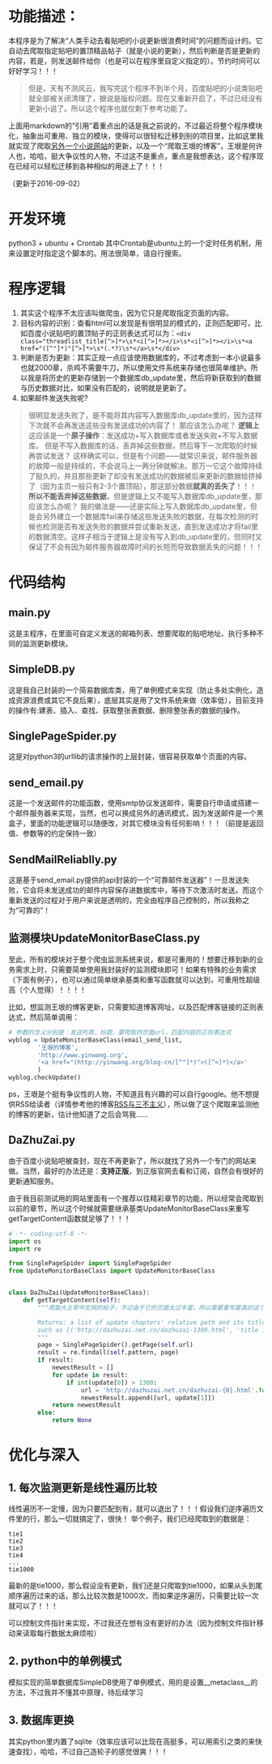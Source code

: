 # 功能描述：
本程序是为了解决“人类手动去看贴吧的小说更新很浪费时间”的问题而设计的。它自动去爬取指定贴吧的置顶精品帖子（就是小说的更新），然后判断是否是更新的内容，若是，则发送邮件给你（也是可以在程序里自定义指定的）。节约时间可以好好学习！！！

> 但是，天有不测风云，我写完这个程序不到半个月，百度贴吧的小说类贴吧就全部被关闭清理了，据说是版权问题。现在又重新开启了，不过已经没有更新小说了。所以这个程序也就仅剩下参考功能了。

上面用markdown的“引用”着重点出的话是我之前说的，不过最近将整个程序模块化，抽象出可重用、独立的模块，使得可以很轻松迁移到别的项目里，比如这里我就实现了爬取[另外一个小说网站](http://dazhuzai.net.cn/)的更新，以及一个“爬取王垠的博客”，王垠是何许人也，哈哈，挺大争议性的人物，不过这不是重点，重点是我想表达，这个程序现在已经可以轻松迁移到各种相似的用途上了！！！

（更新于2016-09-02）



# 开发环境
python3 + ubuntu + Crontab
其中Crontab是ubuntu上的一个定时任务机制，用来设置定时指定这个脚本的。用法很简单，请自行搜索。


# 程序逻辑
1. 其实这个程序不太应该叫做爬虫，因为它只是爬取指定页面的内容。
2. 目标内容的识别：查看html可以发现是有很明显的模式的，正则匹配即可，比如百度小说贴吧的置顶帖子的正则表达式可以为：```<div class="threadlist_title[^>]*>\s*<i[^>]*></i>\s*<i[^>]*></i>\s*<a href="([^"]*)"[^>]*>\s*(.*?)\s*</a>\s*</div>```
3. 判断是否为更新：其实正规一点应该使用数据库的，不过考虑到一本小说最多也就2000章，杀鸡不需要牛刀，所以使用文件系统来存储也很简单维护。所以我是将历史的更新存储到一个数据库db_update里，然后将新获取到的数据与历史数据对比，如果没有匹配的，说明就是更新了。
4. 如果邮件发送失败呢?
> 很明显发送失败了，是不能将其内容写入数据库db_update里的，因为这样下次就不会再发送这些没有发送成功的内容了！
那应该怎么办呢？
**逻辑上**这应该是一个**原子操作**：发送成功+写入数据库或者发送失败+不写入数据库。
但是不写入数据库的话，丢弃掉这些数据，然后等下一次爬取的时候再尝试发送？
这样确实可以，但是有个问题——就常识来说，邮件服务器的故障一般是持续的，不会说马上一两分钟就解决。那万一它这个故障持续了挺久的，并且那些更新了却没有发送成功的数据被后来更新的数据给挤掉了（因为主页一般只有2-3个置顶贴），那这部分数据**就真的丢失了**！！！
**所以不能丢弃掉这些数据**，但是逻辑上又不能写入数据库db_update里，那应该怎么办呢？
我的做法是——还是实际上写入数据库db_update里，但是会另外建立一个数据库fail来存储这些发送失败的数据，在每次检测的时候也检测是否有发送失败的数据并尝试重新发送，直到发送成功才将fail里的数据清空。这样子相当于逻辑上是没有写入到db_update里的，但同时又保证了不会有因为邮件服务器故障时间的长短而导致数据丢失的问题！！！


# 代码结构
## main.py
这是主程序，在里面可自定义发送的邮箱列表、想要爬取的贴吧地址、执行多种不同的监测更新模块。

## SimpleDB.py
这是我自己封装的一个简易数据库类，用了单例模式来实现（防止多处实例化，造成资源浪费或其它不良后果），底层其实是用了文件系统来做（效率低），目前支持的操作有:建表、插入、查找、获取整张表数据、删除整张表的数据的操作。

## SinglePageSpider.py
这是对python3的urllib的请求操作的上层封装，很容易获取单个页面的内容。

## send_email.py
这是一个发送邮件的功能函数，使用smtp协议发送邮件，需要自行申请或搭建一个邮件服务器来实现，当然，也可以换成另外的通讯模式，因为发送邮件是一个黑盒子，里面的功能逻辑可以随便改，对其它模块没有任何影响！！！（前提是返回值、参数等的约定保持一致）

## SendMailReliablly.py
这是基于send_email.py提供的api封装的一个“可靠邮件发送器”！一旦发送失败，它会将未发送成功的邮件内容保存进数据库中，等待下次激活时发送。而这个重新发送的过程对于用户来说是透明的，完全由程序自己控制的，所以我称之为“可靠的”！

## 监测模块UpdateMonitorBaseClass.py
至此，所有的模块对于整个爬虫监测系统来说，都是可重用的！想要迁移到新的业务需求上时，只需要简单使用我封装好的监测模块即可！如果有特殊的业务需求（下面有例子），也可以通过简单继承基类和重写函数就可以达到，可重用性超级高（个人觉得）！！！！

比如，想监测王垠的博客更新，只需要知道博客网址，以及匹配博客链接的正则表达式，然后简单调用：
```python
# 参数的含义分别是：发送列表，标题，要爬取的页面url，匹配内容的正则表达式
wyblog = UpdateMonitorBaseClass(email_send_list,
		'王垠的博客',
		'http://www.yinwang.org',
		'<a href="(http://yinwang.org/blog-cn/[^"]*)">([^<]*)</a>'
		)
wyblog.checkUpdate()
```

ps，王垠是个挺有争议性的人物，不知道且有兴趣的可以自行google。他不想提供RSS给读者（详情参考他的博客[RSS与三不主义](http://www.yinwang.org/blog-cn/2014/09/17/rss)），所以做了这个爬取来监测他的博客的更新，估计他知道了之后会骂我……

## DaZhuZai.py
由于百度小说贴吧被查封，现在不再更新了，所以就找了另外一个专门的网站来做。当然，最好的办法还是：**支持正版**，到正版官网去看和订阅，自然会有很好的更新通知服务。

由于我目前测试用的网站里面有一个推荐以往精彩章节的功能，所以经常会爬取到以前的章节，所以这个时候就需要继承基类UpdateMonitorBaseClass来重写getTargetContent函数就足够了！！！
```python
# -*- coding:utf-8 -*-
import os
import re

from SinglePageSpider import SinglePageSpider
from UpdateMonitorBaseClass import UpdateMonitorBaseClass


class DaZhuZai(UpdateMonitorBaseClass):
	def getTargetContent(self):
		"""爬取大主宰中文网的帖子，不过由于它的页面太过丰富，所以需要重写基类的这个获取目标内容的函数

		Returns: a list of update chapters' relative path and its title
		such as [('http://dazhuzai.net.cn/dazhuzai-1309.html', 'title 1'), ]
		"""
		page = SinglePageSpider().getPage(self.url)
		result = re.findall(self.pattern, page)
		if result:
			newestResult = []
			for update in result:
				if int(update[0]) > 1300:
					url = 'http://dazhuzai.net.cn/dazhuzai-{0}.html'.format(update[0])
					newestResult.append([url, update[1]])
			return newestResult
		else:
			return None

```


# 优化与深入
## 1. 每次监测更新是线性遍历比较
线性遍历不一定慢，因为只要匹配到有，就可以退出了！！！假设我们逆序遍历文件里的行，那么一切就搞定了，很快！
举个例子，我们已经爬取到的数据是：
```
tie1
tie2
tie3
tie4
...
tie1000
```
最新的是tie1000，那么假设没有更新，我们还是只爬取到tie1000，如果从头到尾顺序遍历过来的话，那么比较次数是1000次，而如果逆序遍历，只需要比较一次就可以了！！！

可以控制文件指针来实现，不过我还在想有没有更好的办法（因为控制文件指针移动来读取每行数据太麻烦啦）


## 2. python中的单例模式
模拟实现的简单数据库SimpleDB使用了单例模式，用的是设置__metaclass__的方法，不过我并不懂其中原理，待后续学习


## 3. 数据库更换
其实python里内置了sqlite（效率应该可以比现在高挺多，可以用索引之类的来快速查找），哈哈，不过自己造轮子的感觉很爽！！！